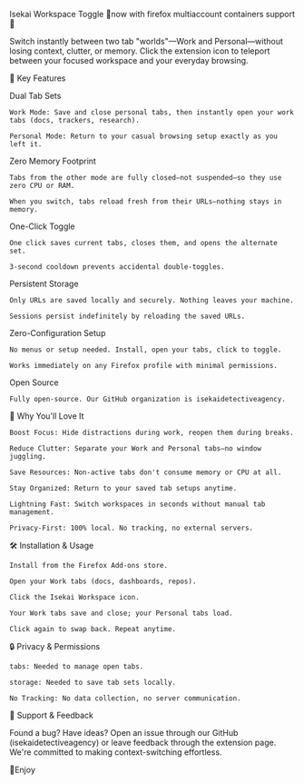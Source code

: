 Isekai Workspace Toggle
🌟now with firefox multiaccount containers support🌟

Switch instantly between two tab "worlds"—Work and Personal—without losing context, clutter, or memory. Click the extension icon to teleport between your focused workspace and your everyday browsing.

🌟 Key Features

Dual Tab Sets

    Work Mode: Save and close personal tabs, then instantly open your work tabs (docs, trackers, research).

    Personal Mode: Return to your casual browsing setup exactly as you left it.

Zero Memory Footprint

    Tabs from the other mode are fully closed—not suspended—so they use zero CPU or RAM.

    When you switch, tabs reload fresh from their URLs—nothing stays in memory.

One-Click Toggle

    One click saves current tabs, closes them, and opens the alternate set.

    3-second cooldown prevents accidental double-toggles.

Persistent Storage

    Only URLs are saved locally and securely. Nothing leaves your machine.

    Sessions persist indefinitely by reloading the saved URLs.

Zero-Configuration Setup

    No menus or setup needed. Install, open your tabs, click to toggle.

    Works immediately on any Firefox profile with minimal permissions.

Open Source

    Fully open-source. Our GitHub organization is isekaidetectiveagency.

🎯 Why You'll Love It

    Boost Focus: Hide distractions during work, reopen them during breaks.

    Reduce Clutter: Separate your Work and Personal tabs—no window juggling.

    Save Resources: Non-active tabs don't consume memory or CPU at all.

    Stay Organized: Return to your saved tab setups anytime.

    Lightning Fast: Switch workspaces in seconds without manual tab management.

    Privacy-First: 100% local. No tracking, no external servers.

🛠 Installation & Usage

    Install from the Firefox Add-ons store.

    Open your Work tabs (docs, dashboards, repos).

    Click the Isekai Workspace icon.

    Your Work tabs save and close; your Personal tabs load.

    Click again to swap back. Repeat anytime.

🔒 Privacy & Permissions

    tabs: Needed to manage open tabs.

    storage: Needed to save tab sets locally.

    No Tracking: No data collection, no server communication.

📣 Support & Feedback

Found a bug? Have ideas? Open an issue through our GitHub (isekaidetectiveagency) or leave feedback through the extension page. We're committed to making context-switching effortless.

🌟Enjoy
